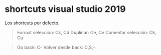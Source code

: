 # shortcuts visual studio 2019

Los shortcuts por defecto.

> Format selección: Ck, Cd
> Duplicar: Ce, Cv
> Comentar selección: Ck, Cu

> Go back: C-
> Volver desde back: C,S,-
